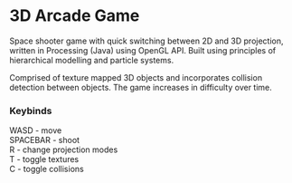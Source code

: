 # 3D Arcade Game

Space shooter game with quick switching between 2D and 3D projection, written
in Processing (Java) using OpenGL API. Built using principles of hierarchical modelling and
particle systems.


Comprised of texture mapped 3D objects and incorporates collision
detection between objects. The game increases in difficulty over time.

### Keybinds
 
WASD - move   
SPACEBAR - shoot   
R - change projection modes  
T - toggle textures   
C - toggle collisions
